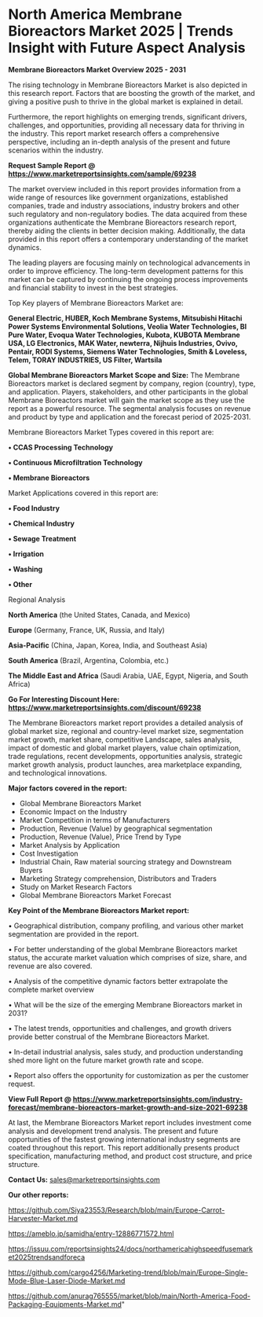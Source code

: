 # North America Membrane Bioreactors Market 2025 | Trends Insight with Future Aspect Analysis

<Strong> Membrane Bioreactors Market Overview 2025 - 2031</strong>

The rising technology in Membrane Bioreactors Market is also depicted in this research report. Factors that are boosting the growth of the market, and giving a positive push to thrive in the global market is explained in detail.

Furthermore, the report highlights on emerging trends, significant drivers, challenges, and opportunities, providing all necessary data for thriving in the industry. This report market research offers a comprehensive perspective, including an in-depth analysis of the present and future scenarios within the industry.

<strong>Request Sample Report @ <a href=https://www.marketreportsinsights.com/sample/69238>https://www.marketreportsinsights.com/sample/69238</a></strong>

The market overview included in this report provides information from a wide range of resources like government organizations, established companies, trade and industry associations, industry brokers and other such regulatory and non-regulatory bodies. The data acquired from these organizations authenticate the Membrane Bioreactors research report, thereby aiding the clients in better decision making. Additionally, the data provided in this report offers a contemporary understanding of the market dynamics.

The leading players are focusing mainly on technological advancements in order to improve efficiency. The long-term development patterns for this market can be captured by continuing the ongoing process improvements and financial stability to invest in the best strategies.

Top Key players of Membrane Bioreactors Market are:

<strong>General Electric, HUBER, Koch Membrane Systems, Mitsubishi Hitachi Power Systems Environmental Solutions, Veolia Water Technologies, BI Pure Water, Evoqua Water Technologies, Kubota, KUBOTA Membrane USA, LG Electronics, MAK Water, newterra, Nijhuis Industries, Ovivo, Pentair, RODI Systems, Siemens Water Technologies, Smith & Loveless, Telem, TORAY INDUSTRIES, US Filter, Wartsila</strong>

<strong><b>Global Membrane Bioreactors Market Scope and Size:</b></strong>
The Membrane Bioreactors market is declared segment by company, region (country), type, and application. Players, stakeholders, and other participants in the global Membrane Bioreactors market will gain the market scope as they use the report as a powerful resource. The segmental analysis focuses on revenue and product by type and application and the forecast period of 2025-2031.

Membrane Bioreactors Market Types covered in this report are:

<strong>• CCAS Processing Technology

• Continuous Microfiltration Technology

• Membrane Bioreactors</strong>

Market Applications covered in this report are:

<strong>• Food Industry

• Chemical Industry

• Sewage Treatment

• Irrigation

• Washing

• Other</strong> 

Regional Analysis

<strong>North America</strong> (the United States, Canada, and Mexico)

<strong>Europe</strong> (Germany, France, UK, Russia, and Italy)

<strong>Asia-Pacific</strong> (China, Japan, Korea, India, and Southeast Asia)

<strong>South America</strong> (Brazil, Argentina, Colombia, etc.)

<strong>The Middle East and Africa</strong> (Saudi Arabia, UAE, Egypt, Nigeria, and South Africa)

<strong>Go For Interesting Discount Here: <a href=https://www.marketreportsinsights.com/discount/69238>https://www.marketreportsinsights.com/discount/69238</a></strong>

The Membrane Bioreactors market report provides a detailed analysis of global market size, regional and country-level market size, segmentation market growth, market share, competitive Landscape, sales analysis, impact of domestic and global market players, value chain optimization, trade regulations, recent developments, opportunities analysis, strategic market growth analysis, product launches, area marketplace expanding, and technological innovations.

<strong><b>Major factors covered in the report:</b></strong>
<ul>
  <li>Global Membrane Bioreactors Market </li>
  <li>Economic Impact on the Industry</li>
  <li>Market Competition in terms of Manufacturers</li>
  <li>Production, Revenue (Value) by geographical segmentation</li>
  <li>Production, Revenue (Value), Price Trend by Type</li>
  <li>Market Analysis by Application</li>
  <li>Cost Investigation</li>
  <li>Industrial Chain, Raw material sourcing strategy and Downstream Buyers</li>
  <li>Marketing Strategy comprehension, Distributors and Traders</li>
  <li>Study on Market Research Factors</li>
  <li>Global Membrane Bioreactors Market Forecast</li>
</ul>

<strong><b>Key Point of the Membrane Bioreactors Market report:</b></strong>

• Geographical distribution, company profiling, and various other market segmentation are provided in the report.

• For better understanding of the global Membrane Bioreactors market status, the accurate market valuation which comprises of size, share, and revenue are also covered.

• Analysis of the competitive dynamic factors better extrapolate the complete market overview

• What will be the size of the emerging Membrane Bioreactors market in 2031?

• The latest trends, opportunities and challenges, and growth drivers provide better construal of the Membrane Bioreactors Market.

• In-detail industrial analysis, sales study, and production understanding shed more light on the future market growth rate and scope.

• Report also offers the opportunity for customization as per the customer request.

<strong><b>View Full Report @ <a href=https://www.marketreportsinsights.com/industry-forecast/membrane-bioreactors-market-growth-and-size-2021-69238>https://www.marketreportsinsights.com/industry-forecast/membrane-bioreactors-market-growth-and-size-2021-69238</a></b></strong>


At last, the Membrane Bioreactors Market report includes investment come analysis and development trend analysis. The present and future opportunities of the fastest growing international industry segments are coated throughout this report. This report additionally presents product specification, manufacturing method, and product cost structure, and price structure.

<strong>Contact Us:</strong>
sales@marketreportsinsights.com

<strong>Our other reports:</strong>

<a href=https://github.com/Siya23553/Research/blob/main/Europe-Carrot-Harvester-Market.md>https://github.com/Siya23553/Research/blob/main/Europe-Carrot-Harvester-Market.md</a>

<a href=https://ameblo.jp/samidha/entry-12886771572.html>https://ameblo.jp/samidha/entry-12886771572.html</a>

<a href=https://issuu.com/reportsinsights24/docs/northamericahighspeedfusemarket2025trendsandforeca>https://issuu.com/reportsinsights24/docs/northamericahighspeedfusemarket2025trendsandforeca</a>

<a href=https://github.com/cargo4256/Marketing-trend/blob/main/Europe-Single-Mode-Blue-Laser-Diode-Market.md>https://github.com/cargo4256/Marketing-trend/blob/main/Europe-Single-Mode-Blue-Laser-Diode-Market.md</a>

<a href=https://github.com/anurag765555/market/blob/main/North-America-Food-Packaging-Equipments-Market.md>https://github.com/anurag765555/market/blob/main/North-America-Food-Packaging-Equipments-Market.md</a>"
